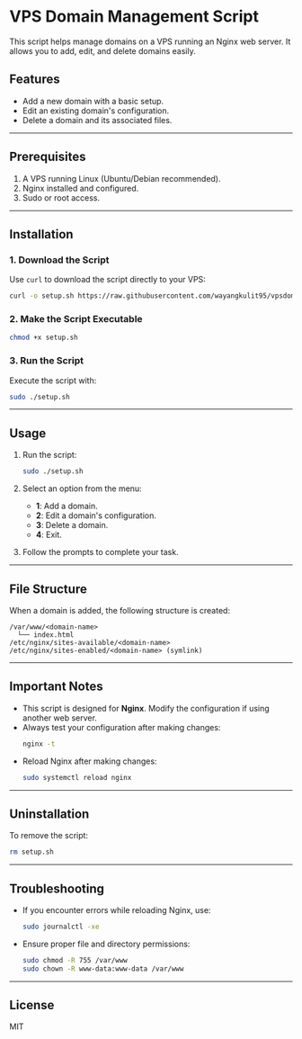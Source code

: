 
# VPS Domain Management Script

This script helps manage domains on a VPS running an Nginx web server. It allows you to add, edit, and delete domains easily.

## Features
- Add a new domain with a basic setup.
- Edit an existing domain's configuration.
- Delete a domain and its associated files.

---

## Prerequisites
1. A VPS running Linux (Ubuntu/Debian recommended).
2. Nginx installed and configured.
3. Sudo or root access.

---

## Installation

### 1. Download the Script
Use `curl` to download the script directly to your VPS:
```bash
curl -o setup.sh https://raw.githubusercontent.com/wayangkulit95/vpsdomainmanagment/refs/heads/main/setup.sh
```

### 2. Make the Script Executable
```bash
chmod +x setup.sh
```

### 3. Run the Script
Execute the script with:
```bash
sudo ./setup.sh
```

---

## Usage
1. Run the script:
   ```bash
   sudo ./setup.sh
   ```
2. Select an option from the menu:
   - **1**: Add a domain.
   - **2**: Edit a domain's configuration.
   - **3**: Delete a domain.
   - **4**: Exit.

3. Follow the prompts to complete your task.

---

## File Structure
When a domain is added, the following structure is created:
```
/var/www/<domain-name>
  └── index.html
/etc/nginx/sites-available/<domain-name>
/etc/nginx/sites-enabled/<domain-name> (symlink)
```

---

## Important Notes
- This script is designed for **Nginx**. Modify the configuration if using another web server.
- Always test your configuration after making changes:
  ```bash
  nginx -t
  ```
- Reload Nginx after making changes:
  ```bash
  sudo systemctl reload nginx
  ```

---

## Uninstallation
To remove the script:
```bash
rm setup.sh
```

---

## Troubleshooting
- If you encounter errors while reloading Nginx, use:
  ```bash
  sudo journalctl -xe
  ```
- Ensure proper file and directory permissions:
  ```bash
  sudo chmod -R 755 /var/www
  sudo chown -R www-data:www-data /var/www
  ```

---

## License
MIT
